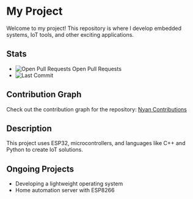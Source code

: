 # My Project

Welcome to my project! This repository is where I develop embedded systems, IoT tools, and other exciting applications.

## Stats

- ![Open Pull Requests](https://img.shields.io/github/issues-pr/Erwantest123/nyan) Open Pull Requests
- ![Last Commit](https://img.shields.io/github/last-commit/Erwantest123/nyan)

## Contribution Graph

Check out the contribution graph for the repository: [Nyan Contributions](https://github.com/Erwantest123/nyan/graphs/participation?h=28&type=sparkline)

## Description

This project uses ESP32, microcontrollers, and languages like C++ and Python to create IoT solutions.

## Ongoing Projects

- Developing a lightweight operating system
- Home automation server with ESP8266
